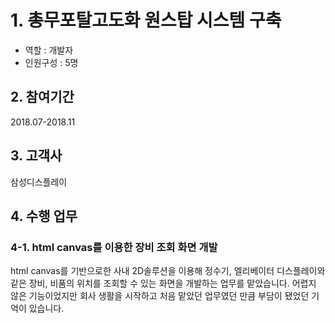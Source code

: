 # 1. 총무포탈고도화 원스탑 시스템 구축
- 역할 : 개발자
- 인원구성 : 5명

## 2. 참여기간
2018.07-2018.11

## 3. 고객사
삼성디스플레이

## 4. 수행 업무
### 4-1. html canvas를 이용한 장비 조회 화면 개발
html canvas를 기반으로한 사내 2D솔루션을 이용해 정수기, 엘리베이터 디스플레이와 같은 장비, 비품의 위치를 조회할 수 있는 화면을 개발하는 업무를 맡았습니다.
어렵지 않은 기능이었지만 회사 생활을 시작하고 처음 맡았던 업무였던 만큼 부담이 됐었던 기억이 있습니다.

